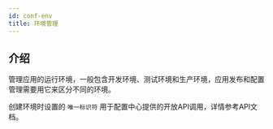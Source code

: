 ```yaml
---
id: conf-env
title: 环境管理
---
```


## 介绍

管理应用的运行环境，一般包含开发环境、测试环境和生产环境，应用发布和配置管理需要用它来区分不同的环境。

创建环境时设置的 `唯一标识符` 用于配置中心提供的开放API调用，详情参考API文档。